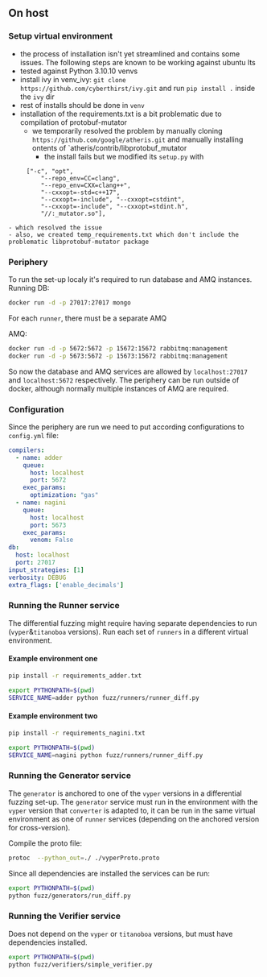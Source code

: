 ## On host

### Setup virtual environment
- the process of installation isn't yet streamlined and contains some issues. The following steps are known to be working against ubuntu lts
- tested against Python 3.10.10 venvs
- install ivy in venv_ivy: `git clone https://github.com/cyberthirst/ivy.git` and run `pip install .` inside the `ivy` dir
- rest of installs should be done in `venv`
- installation of the requirements.txt is a bit problematic due to compilation of protobuf-mutator
  - we temporarily resolved the problem by manually cloning `https://github.com/google/atheris.git` and manually installing ontents of `atheris/contrib/libprotobuf_mutator
    - the install fails but we modified its `setup.py` with
```
     ["-c", "opt", 
         "--repo_env=CC=clang",
         "--repo_env=CXX=clang++",
         "--cxxopt=-std=c++17",
         "--cxxopt=-include", "--cxxopt=cstdint",
         "--cxxopt=-include", "--cxxopt=stdint.h",
         "//:_mutator.so"],
```
    - which resolved the issue
    - also, we created temp_requirements.txt which don't include the problematic libprotobuf-mutator package


### Periphery

To run the set-up localy it's required to run database and AMQ
instances.
Running DB:

```bash
docker run -d -p 27017:27017 mongo
```

For each `runner`, there must be a separate AMQ

AMQ:

```bash
docker run -d -p 5672:5672 -p 15672:15672 rabbitmq:management
docker run -d -p 5673:5672 -p 15673:15672 rabbitmq:management
```

So now the database and AMQ services are allowed by `localhost:27017` and `localhost:5672` respectively.
The periphery can be run outside of docker, although normally multiple instances of AMQ are required.

### Configuration

Since the periphery are run we need to put according configurations to `config.yml` file:

```yaml
compilers:
  - name: adder
    queue:
      host: localhost
      port: 5672
    exec_params:
      optimization: "gas"
  - name: nagini
    queue:
      host: localhost
      port: 5673
    exec_params:
      venom: False
db:
  host: localhost
  port: 27017
input_strategies: [1]
verbosity: DEBUG
extra_flags: ['enable_decimals']
```

### Running the Runner service

The differential fuzzing might require having separate dependencies to run (`vyper`&`titanoboa` versions).
Run each set of `runners` in a different virtual environment.

#### Example environment one

```bash
pip install -r requirements_adder.txt
```

```bash
export PYTHONPATH=$(pwd)
SERVICE_NAME=adder python fuzz/runners/runner_diff.py
```

#### Example environment two

```bash
pip install -r requirements_nagini.txt
```

```bash
export PYTHONPATH=$(pwd)
SERVICE_NAME=nagini python fuzz/runners/runner_diff.py
```

### Running the Generator service

The `generator` is anchored to one of the `vyper` versions in a differential fuzzing set-up.
The `generator` service must run in the environment with the `vyper` version that `converter` is adapted to, it can be run in the same virtual environment as one of `runner` services (depending on the anchored version for cross-version).

Compile the proto file:

```bash
protoc  --python_out=./ ./vyperProto.proto
```

Since all dependencies are installed the services can be run:

```bash
export PYTHONPATH=$(pwd)
python fuzz/generators/run_diff.py
```

### Running the Verifier service

Does not depend on the `vyper` or `titanoboa` versions, but must have dependencies installed.

```bash
export PYTHONPATH=$(pwd)
python fuzz/verifiers/simple_verifier.py
```
